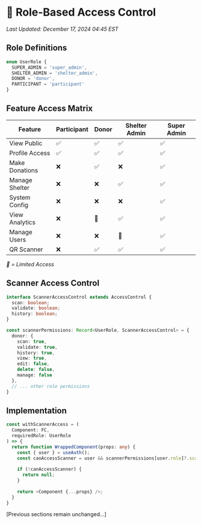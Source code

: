 # 🔐 Role-Based Access Control
*Last Updated: December 17, 2024 04:45 EST*

## Role Definitions
```typescript
enum UserRole {
  SUPER_ADMIN = 'super_admin',
  SHELTER_ADMIN = 'shelter_admin',
  DONOR = 'donor',
  PARTICIPANT = 'participant'
}
```

## Feature Access Matrix
| Feature          | Participant | Donor | Shelter Admin | Super Admin |
|------------------|-------------|-------|---------------|-------------|
| View Public      | ✅         | ✅    | ✅           | ✅         |
| Profile Access   | ✅         | ✅    | ✅           | ✅         |
| Make Donations   | ❌         | ✅    | ❌           | ✅         |
| Manage Shelter   | ❌         | ❌    | ✅           | ✅         |
| System Config    | ❌         | ❌    | ❌           | ✅         |
| View Analytics   | ❌         | 🔵    | ✅           | ✅         |
| Manage Users     | ❌         | ❌    | 🔵           | ✅         |
| QR Scanner       | ❌         | ✅    | ✅           | ✅         |

*🔵 = Limited Access*

## Scanner Access Control
```typescript
interface ScannerAccessControl extends AccessControl {
  scan: boolean;
  validate: boolean;
  history: boolean;
}

const scannerPermissions: Record<UserRole, ScannerAccessControl> = {
  donor: {
    scan: true,
    validate: true,
    history: true,
    view: true,
    edit: false,
    delete: false,
    manage: false
  },
  // ... other role permissions
}
```

## Implementation
```typescript
const withScannerAccess = (
  Component: FC,
  requiredRole: UserRole
) => {
  return function WrappedComponent(props: any) {
    const { user } = useAuth();
    const canAccessScanner = user && scannerPermissions[user.role]?.scan;
    
    if (!canAccessScanner) {
      return null;
    }
    
    return <Component {...props} />;
  }
}
```

[Previous sections remain unchanged...]